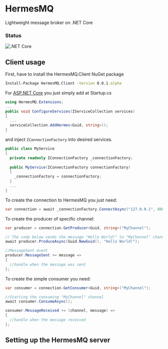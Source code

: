 # HermesMQ
Lightweight message broker on .NET Core

### Status
![.NET Core](https://github.com/RomanEmreis/HermesMQ/workflows/.NET%20Core/badge.svg)

## Client usage

First, have to install the HermesMQ.Client NuGet package
```cmd
Install-Package HermesMQ.Client -Version 0.0.1-alpha
```
For [ASP.NET Core](http://asp.net) you just simply add at Startup.cs
```csharp
using HermesMQ.Extensions;
...
public void ConfigureServices(IServiceCollection services)
{
  ...
  serviceCollection.AddHermes<Guid, string>();
}
```
and inject `IConnectionFactory` into desired services.
```csharp
public class MyService
{
  private readonly IConnectionFactory _connectionFactory;
  
  public MyService(IConnectionFactory connectionFactory)
  {
    _connectionFactory = connectionFactory;
  }
  ...
}
```
To create the connection to HermesMQ you just need:
```csharp
var connection = await _connectionFactory.ConnectAsync("127.0.0.1", 8087);
```
To create the producer of specific channel:
```csharp
var producer = connection.GetProducer<Guid, string>("MyChannel");

// The code below sends the message "Hello World!" to "MyChannel" channel
await producer.ProduceAsync(Guid.NewGuid(), "Hello World!");

//MessageSent event
producer.MessageSent += message =>
{
  //handle when the message was sent
};
```
To create the simple consumer you need:
```csharp
var consumer = connection.GetConsumer<Guid, string>("MyChannel");

//Starting the consuming "MyChannel" channel
await consumer.ConsumeAsync();

consumer.MessageReceived += (channel, message) =>
{
  //handle when the message received
};
```

## Setting up the HermesMQ server
